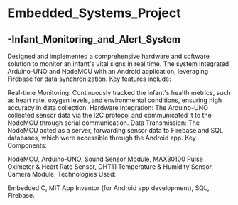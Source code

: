 # Embedded_Systems_Project
## -Infant_Monitoring_and_Alert_System

Designed and implemented a comprehensive hardware and software solution to monitor an infant's vital signs in real time. The system integrated Arduino-UNO and NodeMCU with an Android application, leveraging Firebase for data synchronization. Key features include:

Real-time Monitoring: Continuously tracked the infant's health metrics, such as heart rate, oxygen levels, and environmental conditions, ensuring high accuracy in data collection.
Hardware Integration: The Arduino-UNO collected sensor data via the I2C protocol and communicated it to the NodeMCU through serial communication.
Data Transmission: The NodeMCU acted as a server, forwarding sensor data to Firebase and SQL databases, which were accessible through the Android app.
Key Components:

NodeMCU, Arduino-UNO, Sound Sensor Module, MAX30100 Pulse Oximeter & Heart Rate Sensor, DHT11 Temperature & Humidity Sensor, Camera Module.
Technologies Used:

Embedded C, MIT App Inventor (for Android app development), SQL, Firebase.
